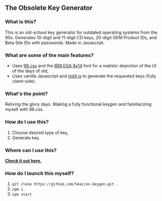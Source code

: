 ## The Obsolete Key Generator

### What is this?

This is an old-school key generator for outdated operating systems from the 90s. Generates 10-digit and 11-digit CD keys, 20-digit OEM Product IDs, and Beta Site IDs with passwords. Made in Javascript.

### What are some of the main features?

- Uses [98.css](https://github.com/jdan/98.css/) and the [IBM EGA 8x14](https://int10h.org/oldschool-pc-fonts/fontlist/font?ibm_ega_8x14) font for a realistic depiction of the UI of the days of old,
- Uses vanilla Javascript and [md4.js](http://lig-membres.imag.fr/donsez/cours/exemplescourstechnoweb/js_securehash/md4src.html) to generate the requested keys (fully client-side).

### What's the point?

Reliving the glory days. Making a fully functional keygen and familiarizing myself with 98.css.

### How do I use this?

1. Choose desired type of key,
2. Generate key.

### Where can I use this?

**[Check it out here.](https://54ac.ovh:5454/)**

### How do I launch this myself?

1. `git clone https://github.com/54ac/os-keygen.git .`
2. `npm i`
3. `npm start`
